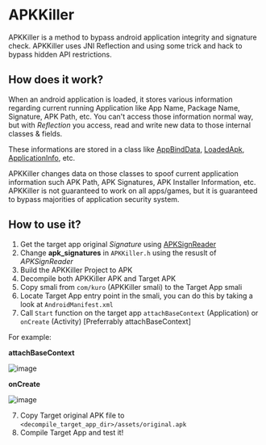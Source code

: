 # APKKiller
APKKiller is a method to bypass android application integrity and signature check. APKKiller uses JNI Reflection and using some trick and hack to bypass hidden API restrictions.

## How does it work?
When an android application is loaded, it stores various information regarding current running Application like App Name, Package Name, Signature, APK Path, etc.
You can't access those information normal way, but with _Reflection_ you access, read and write new data to those internal classes & fields. 

These informations are stored in a class like [AppBindData](https://android.googlesource.com/platform/frameworks/base/+/master/core/java/android/app/ActivityThread.java#855), [LoadedApk](https://android.googlesource.com/platform/frameworks/base/+/master/core/java/android/app/LoadedApk.java), [ApplicationInfo](https://android.googlesource.com/platform/frameworks/base/+/master/core/java/android/content/pm/ApplicationInfo.java), etc.

APKKiller changes data on those classes to spoof current application information such APK Path, APK Signatures, APK Installer Information, etc. APKKiller is not guaranteed to work on all apps/games, but it is guaranteed to bypass majorities of application security system.

## How to use it?
1. Get the target app original _Signature_ using [APKSignReader](https://github.com/aimardcr/APKSignReader)
2. Change **apk_signatures** in `APKKiller.h` using the resuslt of _APKSignReader_
3. Build the APKKiller Project to APK
4. Decompile both APKKiller APK and Target APK
5. Copy smali from `com/kuro` (APKKiller smali) to the Target App smali
6. Locate Target App entry point in the smali, you can do this by taking a look at `AndroidManifest.xml`
7. Call `Start` function on the target app `attachBaseContext` (Application) or `onCreate` (Activity) [Preferrably attachBaseContext]

For example:

**attachBaseContext**

![image](https://user-images.githubusercontent.com/41464808/162587798-6eb4cc25-c1e2-4ed6-a49d-ae11e8b4b5ba.png)

**onCreate**

![image](https://user-images.githubusercontent.com/41464808/162587846-7e00f933-e1b1-4cef-87eb-6120d4e93120.png)

7. Copy Target original APK file to `<decompile_target_app_dir>/assets/original.apk`
8. Compile Target App and test it!
